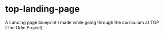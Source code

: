 # top-landing-page
A Landing page blueprint I made while going through the curriculum at TOP (The Odin Project)
